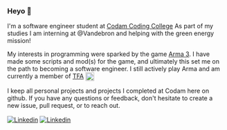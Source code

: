 ### Heyo 👋

I'm a software engineer student at [Codam Coding College](https://www.codam.nl/en/)
As part of my studies I am interning at @Vandebron and helping with the green energy mission!

My interests in programming were sparked by the game [Arma 3](https://arma3.com/). I have made some scripts and mod(s) for the game, and ultimately this set me on the path to becoming a software engineer. I still actively play Arma and am currently a member of [TFA](http://tf-aspis.com/) <img src="https://tf-aspis.com/wp-content/uploads/2020/04/cropped-insignia-2.png" width=20 align=top></a>

I keep all personal projects and projects I completed at Codam here on github. If you have any questions or feedback, don't hesitate to create a new issue, pull request, or to reach out.

<a href="https://www.linkedin.com/in/pepijnholster/"><img src="https://img.shields.io/badge/linkedin-%230077B5.svg?&style=for-the-badge&logo=linkedin&logoColor=white" alt="Linkedin" align=center></a> <a href="mailto:pgaholster@gmail.com"><img src="https://img.shields.io/badge/gmail-D14836?&style=for-the-badge&logo=gmail&logoColor=white" alt="Linkedin" align=center></a>

<!-- email: pgaholster@gmail.com -->
